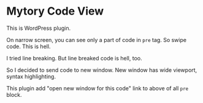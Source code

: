 # Mytory Code View

This is WordPress plugin. 

On narrow screen, you can see only a part of code in `pre` tag. So swipe code. This is hell.

I tried line breaking. But line breaked code is hell, too.

So I decided to send code to new window. New window has wide viewport, syntax highlighting. 

This plugin add "open new window for this code" link to above of all `pre` block.